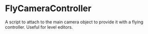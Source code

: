 # FlyCameraController

A script to attach to the main camera object to provide it with a flying controller.
Useful for level editors.